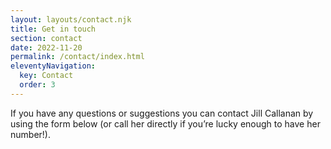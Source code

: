 ```yaml
---
layout: layouts/contact.njk
title: Get in touch
section: contact
date: 2022-11-20
permalink: /contact/index.html
eleventyNavigation:
  key: Contact
  order: 3
---
```

If you have any questions or suggestions you can contact Jill Callanan by using the form below (or call her directly if you’re lucky enough to have her number!).
